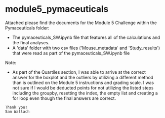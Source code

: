 # module5_pymaceuticals

Attached please find the documents for the Module 5 Challenge within the Pymaceuticals folder:
  - The pymaceuticals_SW.ipynb file that features all of the calculations and the final analyses.
  - A 'data' folder with two csv files ('Mouse_metadata' and 'Study_results') that were read as part of the pymaceuticals_SW.ipynb file

Note:
  -  As part of the Quartiles section, I was able to arrive at the correct answer for the boxplot and the outliers by utilizing a different method than is outlined on the Module 5 instructions and grading scale. I was not sure if I would be deducted points for not utilizing the listed steps including the groupby, resetting the index, the empty list and creating a for loop even though the final answers are correct.

    Thank you!
    Sam Wallach
